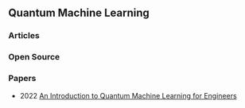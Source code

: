 ## Quantum Machine Learning



### Articles




### Open Source



### Papers
- 2022 [An Introduction to Quantum Machine Learning for Engineers](https://arxiv.org/pdf/2205.09510.pdf)



